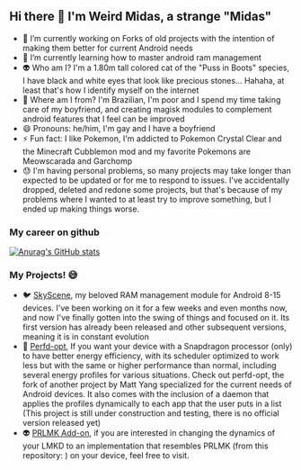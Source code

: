 ## Hi there 👋 I'm Weird Midas, a strange "Midas"

- 🔭 I’m currently working on Forks of old projects with the intention of making them better for current Android needs
- 🌱 I’m currently learning how to master android ram management
- 👽 Who am I? I'm a 1.80m tall colored cat of the "Puss in Boots" species, I have black and white eyes that look like precious stones... Hahaha, at least that's how I identify myself on the internet
- 👣 Where am I from? I'm Brazilian, I'm poor and I spend my time taking care of my boyfriend, and creating magisk modules to complement android features that I feel can be improved
- 😄 Pronouns: he/him, I'm gay and I have a boyfriend
- ⚡ Fun fact: I like Pokemon, I'm addicted to Pokemon Crystal Clear and the Minecraft Cubblemon mod and my favorite Pokemons are Meowscarada and Garchomp
- 😓 I'm having personal problems, so many projects may take longer than expected to be updated or for me to respond to issues. I've accidentally dropped, deleted and redone some projects, but that's because of my problems where I wanted to at least try to improve something, but I ended up making things worse.

### My career on github
[![Anurag's GitHub stats](https://github-readme-stats.vercel.app/api?username=weirdmidas)](https://github.com/anuraghazra/github-readme-stats)

### My Projects! 😅
- 🐦 [SkyScene](https://github.com/WeirdMidas/SkyScene-Addon), my beloved RAM management module for Android 8-15 devices. I've been working on it for a few weeks and even months now, and now I've finally gotten into the swing of things and focused on it. Its first version has already been released and other subsequent versions, meaning it is in constant evolution
- 🐫 [Perfd-opt](https://github.com/WeirdMidas/perfd-opt), If you want your device with a Snapdragon processor (only) to have better energy efficiency, with its scheduler optimized to work less but with the same or higher performance than normal, including several energy profiles for various situations. Check out perfd-opt, the fork of another project by Matt Yang specialized for the current needs of Android devices. It also comes with the inclusion of a daemon that applies the profiles dynamically to each app that the user puts in a list (This project is still under construction and testing, there is no official version released yet)
- 👽 [PRLMK Add-on](https://github.com/WeirdMidas/PRLMK-Addon), if you are interested in changing the dynamics of your LMKD to an implementation that resembles PRLMK (from this repository: ) on your device, feel free to visit.
